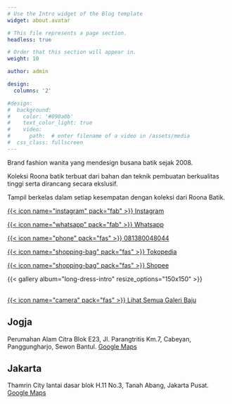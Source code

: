 ```yaml
---
# Use the Intro widget of the Blog template
widget: about.avatar

# This file represents a page section.
headless: true

# Order that this section will appear in.
weight: 10

author: admin

design:
  columns: '2'

#design:
#  background:
#    color: '#090a0b'
#    text_color_light: true
#    video:
#      path:  # enter filename of a video in /assets/media
#  css_class: fullscreen
---
```


Brand fashion wanita yang mendesign busana batik sejak 2008.   
  
Koleksi Roona batik terbuat dari bahan dan teknik pembuatan berkualitas tinggi serta dirancang secara ekslusif.  
  
Tampil berkelas dalam setiap kesempatan dengan koleksi dari Roona Batik.    


<a href="https://instagram.com/roona.batik" class="bigbutton">{{< icon name="instagram" pack="fab" >}} Instagram</a>  

<a href="https://api.whatsapp.com/send?phone=6281380048044" class="bigbutton">{{< icon name="whatsapp" pack="fab" >}} Whatsapp</a>  

<a href="tel:081380048044" class="bigbutton">{{< icon name="phone" pack="fas" >}} 081380048044</a>  

<a href="https://www.tokopedia.com/roonabatik/" class="bigbutton">{{< icon name="shopping-bag" pack="fas" >}} Tokopedia</a>  

<a href="https://shopee.co.id/roona_batik" class="bigbutton">{{< icon name="shopping-bag" pack="fas" >}} Shopee</a>  

{{< gallery album="long-dress-intro" resize_options="150x150" >}}  
  
<br><a href="/galeri/" class="bigbutton">{{< icon name="camera" pack="fas" >}} Lihat Semua Galeri Baju</a>  

<!-- ![Roona Batik](slide-1.webp) -->

## Jogja
Perumahan Alam Citra Blok E23, Jl. Parangtritis Km.7, Cabeyan, Panggungharjo, Sewon Bantul.
[Google Maps](https://goo.gl/maps/tmK16WBUpbNWy27x6)

## Jakarta
Thamrin City lantai dasar blok H.11 No.3, Tanah Abang, Jakarta Pusat.
[Google Maps](https://goo.gl/maps/GSXhcys12jXjzvQ16)

